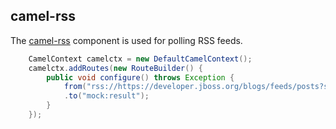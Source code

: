 ## camel-rss

The [camel-rss](http://camel.apache.org/rss.html) component is used for polling RSS feeds.

```java
    CamelContext camelctx = new DefaultCamelContext();
    camelctx.addRoutes(new RouteBuilder() {
        public void configure() throws Exception {
            from("rss://https://developer.jboss.org/blogs/feeds/posts?splitEntries=true&consumer.initialDelay=200&consumer.delay=1000")
            .to("mock:result");
        }
    });
```

